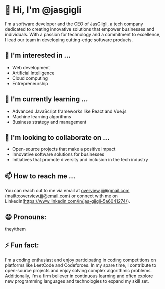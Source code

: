 # 👋 Hi, I'm @jasgigli

I'm a software developer and the CEO of JasGiigli, a tech company dedicated to creating innovative solutions that empower businesses and individuals. With a passion for technology and a commitment to excellence, I lead our team in developing cutting-edge software products.

## 👀 I'm interested in ...

- Web development
- Artificial Intelligence
- Cloud computing
- Entrepreneurship

## 🌱 I'm currently learning ...

- Advanced JavaScript frameworks like React and Vue.js
- Machine learning algorithms
- Business strategy and management

## 💞️ I'm looking to collaborate on ...

- Open-source projects that make a positive impact
- Innovative software solutions for businesses
- Initiatives that promote diversity and inclusion in the tech industry

## 📫 How to reach me ...

You can reach out to me via email at overview.jjj@gmail.com (mailto:overview.jjj@email.com) or connect with me on LinkedIn(https://www.linkedin.com/in/jas-giigli-5a6041274/).

## 😄 Pronouns:

they/them

## ⚡ Fun fact:

I'm a coding enthusiast and enjoy participating in coding competitions on platforms like LeetCode and Codeforces. In my spare time, I contribute to open-source projects and enjoy solving complex algorithmic problems. Additionally, I'm a firm believer in continuous learning and often explore new programming languages and technologies to expand my skill set.

